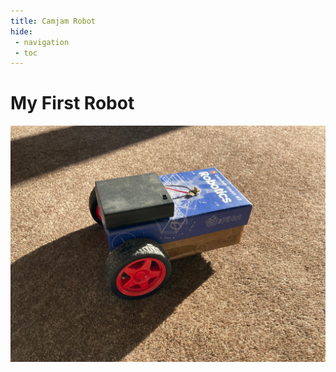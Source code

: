 ```yaml
---
title: Camjam Robot
hide:
 - navigation
 - toc
---
```

# My First Robot
![An image of my first robot](images/camjam.png)